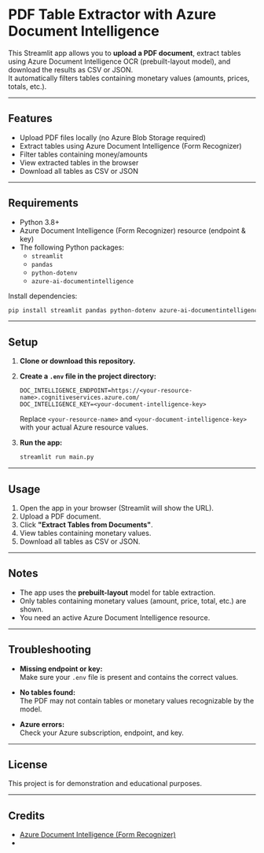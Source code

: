 # PDF Table Extractor with Azure Document Intelligence

This Streamlit app allows you to **upload a PDF document**, extract tables using Azure Document Intelligence OCR (prebuilt-layout model), and download the results as CSV or JSON.  
It automatically filters tables containing monetary values (amounts, prices, totals, etc.).

---

## Features

- Upload PDF files locally (no Azure Blob Storage required)
- Extract tables using Azure Document Intelligence (Form Recognizer)
- Filter tables containing money/amounts
- View extracted tables in the browser
- Download all tables as CSV or JSON

---

## Requirements

- Python 3.8+
- Azure Document Intelligence (Form Recognizer) resource (endpoint & key)
- The following Python packages:
  - `streamlit`
  - `pandas`
  - `python-dotenv`
  - `azure-ai-documentintelligence`

Install dependencies:
```sh
pip install streamlit pandas python-dotenv azure-ai-documentintelligence
```

---

## Setup

1. **Clone or download this repository.**

2. **Create a `.env` file in the project directory:**
   ```
   DOC_INTELLIGENCE_ENDPOINT=https://<your-resource-name>.cognitiveservices.azure.com/
   DOC_INTELLIGENCE_KEY=<your-document-intelligence-key>
   ```
   Replace `<your-resource-name>` and `<your-document-intelligence-key>` with your actual Azure resource values.

3. **Run the app:**
   ```sh
   streamlit run main.py
   ```

---

## Usage

1. Open the app in your browser (Streamlit will show the URL).
2. Upload a PDF document.
3. Click **"Extract Tables from Documents"**.
4. View tables containing monetary values.
5. Download all tables as CSV or JSON.

---

## Notes

- The app uses the **prebuilt-layout** model for table extraction.
- Only tables containing monetary values (amount, price, total, etc.) are shown.
- You need an active Azure Document Intelligence resource.

---

## Troubleshooting

- **Missing endpoint or key:**  
  Make sure your `.env` file is present and contains the correct values.

- **No tables found:**  
  The PDF may not contain tables or monetary values recognizable by the model.

- **Azure errors:**  
  Check your Azure subscription, endpoint, and key.

---

## License

This project is for demonstration and educational purposes.

---

## Credits

- [Azure Document Intelligence (Form Recognizer)](https://learn.microsoft.com/en-us/azure/ai-services/document-intelligence/)
-